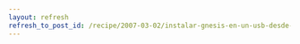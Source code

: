 ```yaml
---
layout: refresh
refresh_to_post_id: /recipe/2007-03-02/instalar-gnesis-en-un-usb-desde-gnu-linux.html
---
```

